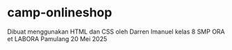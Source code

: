 # camp-onlineshop
Dibuat menggunakan HTML dan CSS oleh Darren Imanuel kelas 8 SMP ORA et LABORA Pamulang 20 Mei 2025
